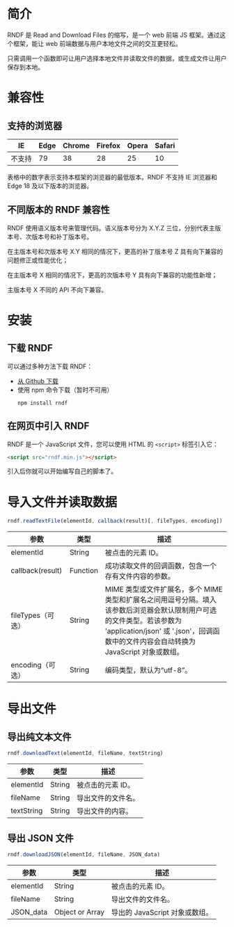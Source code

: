 # 简介

RNDF 是 Read and Download Files 的缩写，是一个 web 前端 JS 框架。通过这个框架，能让 web 前端数据与用户本地文件之间的交互更轻松。

只需调用一个函数即可让用户选择本地文件并读取文件的数据，或生成文件让用户保存到本地。

# 兼容性

## 支持的浏览器

|IE			|Edge	|Chrome	|Firefox|Opera|Safari	|
|--			|--		|--			|--			|--		|--			|
|不支持	|79		|38			|28			|25		|10			|

表格中的数字表示支持本框架的浏览器的最低版本。RNDF 不支持 IE 浏览器和 Edge 18 及以下版本的浏览器。

## 不同版本的 RNDF 兼容性

RNDF 使用语义版本号来管理代码。语义版本号分为 X.Y.Z 三位，分别代表主版本号、次版本号和补丁版本号。

在主版本号和次版本号 X.Y 相同的情况下，更高的补丁版本号 Z 具有向下兼容的问题修正或性能优化；

在主版本号 X 相同的情况下，更高的次版本号 Y 具有向下兼容的功能性新增；

主版本号 X 不同的 API 不向下兼容。

# 安装

## 下载 RNDF

可以通过多种方法下载 RNDF：

+ [从 Github 下载]()
+ 使用 npm 命令下载（暂时不可用）
  ```
  npm install rndf
  ```

## 在网页中引入 RNDF

RNDF 是一个 JavaScript 文件，您可以使用 HTML 的 `<script>` 标签引入它：

``` html
<script src="rndf.min.js"></script>
```

引入后你就可以开始编写自己的脚本了。

# 导入文件并读取数据

``` javascript
rndf.readTextFile(elementId, callback(result)[, fileTypes, encoding])
```

|参数							|类型			|描述																																															|
|--								|--				|--																																																|
|elementId				|String		|被点击的元素 ID。																																									|
|callback(result)	|Function	|成功读取文件的回调函数，包含一个存有文件内容的参数。																								|
|fileTypes（可选）|String		|MIME 类型或文件扩展名，多个 MIME 类型和扩展名之间用逗号分隔。填入该参数后浏览器会默认限制用户可选的文件类型。若该参数为 'application/json' 或 '.json'，回调函数中的文件内容会自动转换为 JavaScript 对象或数组。|
|encoding（可选）	|String		|编码类型，默认为“utf-8”。																																					|


# 导出文件

## 导出纯文本文件

``` javascript
rndf.downloadText(elementId, fileName, textString)
```

|参数				|类型		|描述						|
|--					|--			|--							|
|elementId	|String	|被点击的元素 ID。	|
|fileName		|String	|导出文件的文件名。|
|textString	|String	|导出文件的内容。	|

## 导出 JSON 文件

``` javascript
rndf.downloadJSON(elementId, fileName, JSON_data)
```

|参数			|类型						|描述												|
|--				|--							|--													|
|elementId|String					|被点击的元素 ID。						|
|fileName	|String					|导出文件的文件名。						|
|JSON_data|Object or Array|导出的 JavaScript 对象或数组。|


